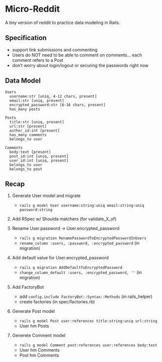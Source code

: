 # Micro-Reddit

A tiny version of reddit to practice data modeling in Rails.

Specification
-------------
* support link submissions and commenting
* Users do NOT need to be able to comment on comments… each comment refers to a Post
* don’t worry about login/logout or securing the passwords right now

Data Model
----------
```
Users
  username:str [uniq, 4-12 chars, present]
  email:str [uniq, present]
  encrypted_password:str [6-16 chars, present]
  has_many posts

Posts
  title:str [uniq, present]
  url:str [present]
  author_id:int [present]
  has_many comments
  belongs_to user

Comments
  body:text [present]
  post_id:int [uniq, present]
  user_id:int [uniq, present]
  belongs_to user
  belongs_to post
```

Recap
-----
1. Generate User model and migrate
    - `rails g model User username:string:uniq email:string:uniq password:string`
2. Add RSpec w/ Shoulda matchers (for validate_X_of)
3. Rename User.password -> User.encrypted_password
    - `rails g migration RenamePasswordToEncryptedPasswordInUsers`
    - `rename_column :users, :password, :encrypted_password` (in migration)
4. Add default value for User.encrypted_password
    - `rails g migration AddDefaultToEncryptedPassword`
    - `change_column_default :users, :encrypted_password, ''` (in migration)

5. Add FactoryBot
    - add `config.include FactoryBot::Syntax::Methods` (in rails_helper)
    - create factories (in spec/factories.rb)

6. Generate Post model
    - `rails g model Post user:references title:string:uniq url:string`
    - User hm Posts

7. Generete Comment model
    - `rails g model Comment post:references user:references body:text`
    - User hm Comments
    - Post hm Comments
